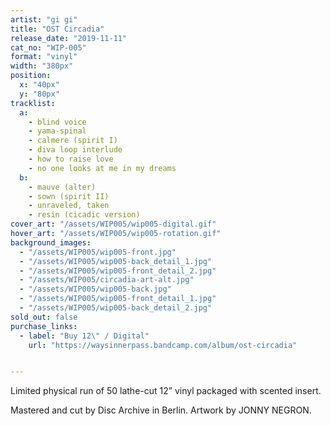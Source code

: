 ```yaml
---
artist: "gi gi"
title: "OST Circadia"
release_date: "2019-11-11"
cat_no: "WIP-005"
format: "vinyl"
width: "380px"
position:
  x: "40px"
  y: "80px"
tracklist:
  a:
    - blind voice
    - yama-spinal
    - calmere (spirit I)
    - diva loop interlude
    - how to raise love
    - no one looks at me in my dreams
  b:
    - mauve (alter)
    - sown (spirit II)
    - unraveled, taken
    - resin (cicadic version)
cover_art: "/assets/WIP005/wip005-digital.gif"
hover_art: "/assets/WIP005/wip005-rotation.gif"
background_images:
  - "/assets/WIP005/wip005-front.jpg"
  - "/assets/WIP005/wip005-back_detail_1.jpg"
  - "/assets/WIP005/wip005-front_detail_2.jpg"
  - "/assets/WIP005/circadia-art-alt.jpg"
  - "/assets/WIP005/wip005-back.jpg"
  - "/assets/WIP005/wip005-front_detail_1.jpg"
  - "/assets/WIP005/wip005-back_detail_2.jpg"
sold_out: false
purchase_links:
  - label: "Buy 12\" / Digital"
    url: "https://waysinnerpass.bandcamp.com/album/ost-circadia"


---
```


Limited physical run of 50 lathe-cut 12” vinyl packaged with scented insert.

Mastered and cut by Disc Archive in Berlin. Artwork by JONNY NEGRON.
